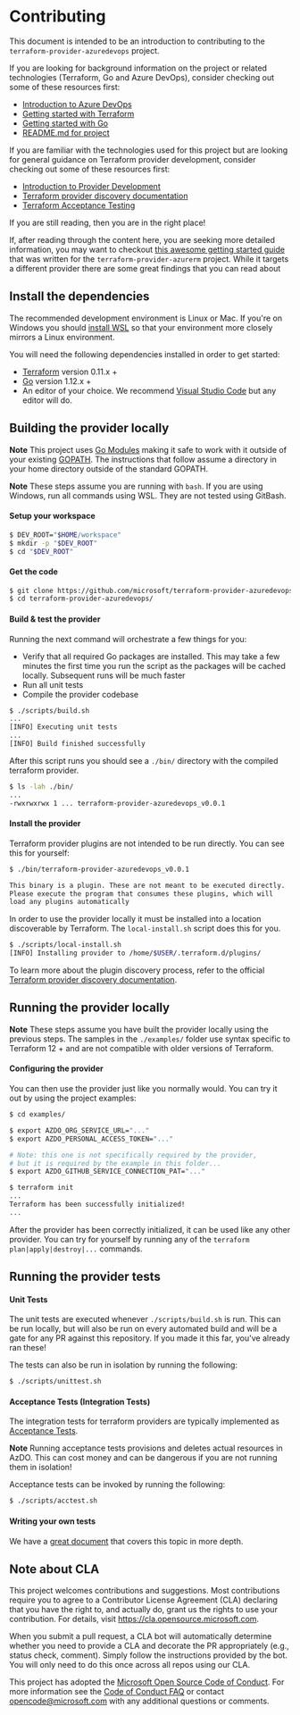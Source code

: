 # Contributing

This document is intended to be an introduction to contributing to the `terraform-provider-azuredevops` project.

If you are looking for background information on the project or related technologies (Terraform, Go and Azure DevOps), consider checking out some of these resources first:

* [Introduction to Azure DevOps](https://azure.microsoft.com/en-us/services/devops/)
* [Getting started with Terraform](https://learn.hashicorp.com/terraform#getting-started)
* [Getting started with Go](https://tour.golang.org/welcome/1)
* [README.md for project](../README.md)

If you are familiar with the technologies used for this project but are looking for general guidance on Terraform provider development, consider checking out some of these resources first:

* [Introduction to Provider Development](https://learn.hashicorp.com/terraform/development/writing-custom-terraform-providers)
* [Terraform provider discovery documentation](https://www.terraform.io/docs/extend/how-terraform-works.html#discovery)
* [Terraform Acceptance Testing](https://www.terraform.io/docs/extend/best-practices/testing.html#built-in-patterns)

If you are still reading, then you are in the right place!

If, after reading through the content here, you are seeking more detailed information, you may want to checkout [this awesome getting started guide](https://github.com/Azure/terraform/blob/master/provider/CONTRIBUTE.md) that was written for the `terraform-provider-azurerm` project. While it targets a different provider there are some great findings that you can read about

## Install the dependencies

The recommended development environment is Linux or Mac. If you're on Windows you should [install WSL](https://docs.microsoft.com/en-us/windows/wsl/install-win10) so that your environment more closely mirrors a Linux environment.

You will need the following dependencies installed in order to get started:

* [Terraform](https://www.terraform.io/downloads.html) version 0.11.x +
* [Go](https://golang.org/doc/install) version 1.12.x +
* An editor of your choice. We recommend [Visual Studio Code](https://code.visualstudio.com/Download) but any editor will do.


## Building the provider locally

**Note** This project uses [Go Modules](https://blog.golang.org/using-go-modules) making it safe to work with it outside of your existing [GOPATH](http://golang.org/doc/code.html#GOPATH). The instructions that follow assume a directory in your home directory outside of the standard GOPATH.

**Note** These steps assume you are running with `bash`. If you are using Windows, run all commands using WSL. They are not tested using GitBash.

#### Setup your workspace
```bash
$ DEV_ROOT="$HOME/workspace"
$ mkdir -p "$DEV_ROOT"
$ cd "$DEV_ROOT"
```

#### Get the code

```bash
$ git clone https://github.com/microsoft/terraform-provider-azuredevops.git
$ cd terraform-provider-azuredevops/
```

#### Build & test the provider

Running the next command will orchestrate a few things for you:

- Verify that all required Go packages are installed. This may take a few minutes the first time you run the script as the packages will be cached locally. Subsequent runs will be much faster
- Run all unit tests
- Compile the provider codebase

```bash
$ ./scripts/build.sh
...
[INFO] Executing unit tests
...
[INFO] Build finished successfully
```

After this script runs you should see a `./bin/` directory with the compiled terraform provider.

```bash
$ ls -lah ./bin/
...
-rwxrwxrwx 1 ... terraform-provider-azuredevops_v0.0.1
```

#### Install the provider

Terraform provider plugins are not intended to be run directly. You can see this for yourself:

```bash
$ ./bin/terraform-provider-azuredevops_v0.0.1

This binary is a plugin. These are not meant to be executed directly.
Please execute the program that consumes these plugins, which will
load any plugins automatically
```

In order to use the provider locally it must be installed into a location discoverable by Terraform. The `local-install.sh` script does this for you.

```bash
$ ./scripts/local-install.sh
[INFO] Installing provider to /home/$USER/.terraform.d/plugins/
```

To learn more about the plugin discovery process, refer to the official [Terraform provider discovery documentation](https://www.terraform.io/docs/extend/how-terraform-works.html#discovery).

## Running the provider locally

**Note** These steps assume you have built the provider locally using the previous steps. The samples in the `./examples/` folder use syntax specific to Terraform 12 + and are not compatible with older versions of Terraform.

#### Configuring the provider

You can then use the provider just like you normally would. You can try it out by using the project examples:

```bash
$ cd examples/

$ export AZDO_ORG_SERVICE_URL="..."
$ export AZDO_PERSONAL_ACCESS_TOKEN="..."

# Note: this one is not specifically required by the provider,
# but it is required by the example in this folder...
$ export AZDO_GITHUB_SERVICE_CONNECTION_PAT="..."

$ terraform init
...
Terraform has been successfully initialized!
...
```

After the provider has been correctly initialized, it can be used like any other provider. You can try for yourself by running any of the `terraform plan|apply|destroy|...` commands.


## Running the provider tests

#### Unit Tests

The unit tests are executed whenever `./scripts/build.sh` is run. This can be run locally, but will also be run on every automated build and will be a gate for any PR against this repository. If you made it this far, you've already ran these!

The tests can also be run in isolation by running the following:
```bash
$ ./scripts/unittest.sh
```

#### Acceptance Tests (Integration Tests)

The integration tests for terraform providers are typically implemented as [Acceptance Tests](https://www.terraform.io/docs/extend/testing/acceptance-tests/index.html).

**Note** Running acceptance tests provisions and deletes actual resources in AzDO. This can cost money and can be dangerous if you are not running them in isolation!

Acceptance tests can be invoked by running the following:
```bash
$ ./scripts/acctest.sh
```

#### Writing your own tests

We have a [great document](./testing.md) that covers this topic in more depth. 

## Note about CLA

This project welcomes contributions and suggestions.  Most contributions require you to agree to a
Contributor License Agreement (CLA) declaring that you have the right to, and actually do, grant us
the rights to use your contribution. For details, visit https://cla.opensource.microsoft.com.

When you submit a pull request, a CLA bot will automatically determine whether you need to provide
a CLA and decorate the PR appropriately (e.g., status check, comment). Simply follow the instructions
provided by the bot. You will only need to do this once across all repos using our CLA.

This project has adopted the [Microsoft Open Source Code of Conduct](https://opensource.microsoft.com/codeofconduct/).
For more information see the [Code of Conduct FAQ](https://opensource.microsoft.com/codeofconduct/faq/) or
contact [opencode@microsoft.com](mailto:opencode@microsoft.com) with any additional questions or comments.

